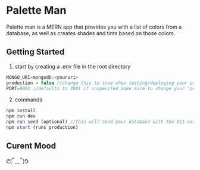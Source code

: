 # Palette Man
Palette man is a MERN app that provides you with a list of colors from a database, as well as creates shades and tints based on those colors.


## Getting Started

1. start by creating a .env file in the root directory
```js
MONGO_URI=mongodb:<youruri>
production = false //change this to true when testing/deploying your production build
PORT=9001 //defaults to 3001 if unspecifed make sure to change your 'proxy' field in your package.json to match, then allows the webpack-dev-server to access your apis
```
2. commands 
```js
npm install
npm run dev
npm run seed (optional) //this will seed your database with the X11 color set, plus additional random hex colors, with an end result of 4096 unique colors. If you prefer to use your own set, seed the data however you see fit. Just make sure to follow the schema in server/models
npm start (runs production)
```

## Curent Mood  
ᕦ( ̿ ﹏ ̿ )ᕤ
